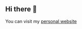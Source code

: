 ## Hi there 👋

<!--
**EconMaett/EconMaett** is a ✨ _special_ ✨ repository because its `README.md` (this file) appears on your GitHub profile.

Check out 'Quickstart for writing on GitHub' https://docs.github.com/en/get-started/writing-on-github/getting-started-with-writing-and-formatting-on-github/quickstart-for-writing-on-github

There's an emoji cheat sheet: https://www.webfx.com/tools/emoji-cheat-sheet/

Economics: 📈 📊 💳 💹  💴 💵 💶 💷 
Energy: 🔋🔌 🛢 ⛽ ⚡
Education: 🧑‍🎓 🎓
Books: 📖 
Work: 🧑‍💻 🛰 
Hobbies: ⛷ 
Animals: 🦬
Travel: 📸 🏔 ⛺ 🤿 🌊
Music: 🎼 🔉 🎶 🎧
Weather: 🌦
Calendar: 📅 📆 🗓
Security: 🔐 
Countries: 🇨🇭 🇹🇿

Here are some ideas to get you started:

- 🔭 I’m currently working on ...
- 🌱 I’m currently learning ...
- 👯 I’m looking to collaborate on ...
- 🤔 I’m looking for help with ...
- 💬 Ask me about ...
- 📫 How to reach me: ...
- 😄 Pronouns: ...
- ⚡ Fun fact: ...

You can find me online at all these places:

🏠 Personal website and blog
👨‍👩‍👧‍👦 Family blog
🦋 BlueSky
🐘 Mastodon
🐦 Twitter
🧵 Threads
🎥 YouTube
💼 LinkedIn
📧 Email

libraries I'm actively working on:

🌽 {maize} a binding of specialty kernels for SVMs to {parsnip}
🦙 {kuzco} an LLM image assistant for classification, sentiment, and detection
⌚ {kantime} kolmogorov-arnold networks for time series in R via Nixtla & {modeltime}
📊 {ggpal2} an AI {pal} assistant for data visualization
-->

You can visit my [personal website](https://econmaett.github.io/)
